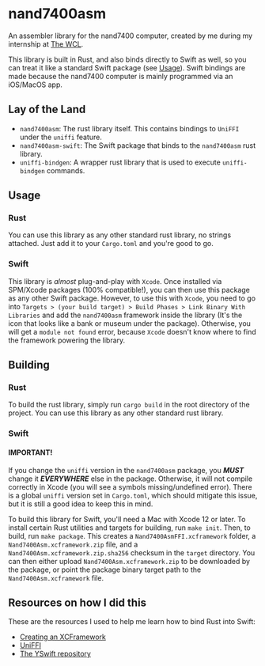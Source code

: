 # nand7400asm

An assembler library for the nand7400 computer, created by me during my internship at [The WCL](https://thewcl.com).

This library is built in Rust, and also binds directly to Swift as well, so you can treat it like a standard Swift package (see [Usage](#usage)). Swift bindings are made because the nand7400 computer is mainly programmed via an iOS/MacOS app.

## Lay of the Land

-   `nand7400asm`: The rust library itself. This contains bindings to `UniFFI` under the `uniffi` feature.
-   `nand7400asm-swift`: The Swift package that binds to the `nand7400asm` rust library.
-   `uniffi-bindgen`: A wrapper rust library that is used to execute `uniffi-bindgen` commands.

## Usage

### Rust

You can use this library as any other standard rust library, no strings attached. Just add it to your `Cargo.toml` and you're good to go.

### Swift

This library is _almost_ plug-and-play with `Xcode`. Once installed via SPM/Xcode packages (100% compatible!), you can then use this package as any other Swift package. However, to use this with `Xcode`, you need to go into `Targets > (your build target) > Build Phases > Link Binary With Libraries` and add the `nand7400asm` framework inside the library (It's the icon that looks like a bank or museum under the package). Otherwise, you will get a `module not found` error, because `Xcode` doesn't know where to find the framework powering the library.

## Building

### Rust

To build the rust library, simply run `cargo build` in the root directory of the project. You can use this library as any other standard rust library.

### Swift

#### IMPORTANT!

If you change the `uniffi` version in the `nand7400asm` package, you **_MUST_** change it **_EVERYWHERE_** else in the package. Otherwise, it will not compile correctly in Xcode (you will see a symbols missing/undefined error). There is a global `uniffi` version set in `Cargo.toml`, which should mitigate this issue, but it is still a good idea to keep this in mind.

To build this library for Swift, you'll need a Mac with Xcode 12 or later. To install certain Rust utilities and targets for building, run `make init`. Then, to build, run `make package`. This creates a `Nand7400AsmFFI.xcframework` folder, a `Nand7400Asm.xcframework.zip` file, and a `Nand7400Asm.xcframework.zip.sha256` checksum in the `target` directory. You can then either upload `Nand7400Asm.xcframework.zip` to be downloaded by the package, or point the package binary target path to the `Nand7400Asm.xcframework` file.

## Resources on how I did this

These are the resources I used to help me learn how to bind Rust into Swift:

-   [Creating an XCFramework](https://rhonabwy.com/2023/02/10/creating-an-xcframework/)
-   [UniFFI](https://mozilla.github.io/uniffi-rs/)
-   [The YSwift repository](https://github.com/y-crdt/yswift)
